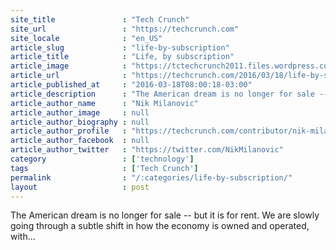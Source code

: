 ```yaml
---
site_title               : "Tech Crunch"
site_url                 : "https://techcrunch.com"
site_locale              : "en_US"
article_slug             : "life-by-subscription"
article_title            : "Life, by subscription"
article_image            : "https://tctechcrunch2011.files.wordpress.com/2016/03/7034137715_ffb029557f_o.jpg?w=764&h=400&crop=1"
article_url              : "https://techcrunch.com/2016/03/18/life-by-subscription/"
article_published_at     : "2016-03-18T08:00:18-03:00"
article_description      : "The American dream is no longer for sale -- but it is for rent. We are slowly going through a subtle shift in how the economy is owned and operated, with..."
article_author_name      : "Nik Milanovic"
article_author_image     : null
article_author_biography : null
article_author_profile   : "https://techcrunch.com/contributor/nik-milanovic/"
article_author_facebook  : null
article_author_twitter   : "https://twitter.com/NikMilanovic"
category                 : ['technology']
tags                     : ['Tech Crunch']
permalink                : "/:categories/life-by-subscription/"
layout                   : post
---
```


The American dream is no longer for sale -- but it is for rent. We are slowly going through a subtle shift in how the economy is owned and operated, with...
